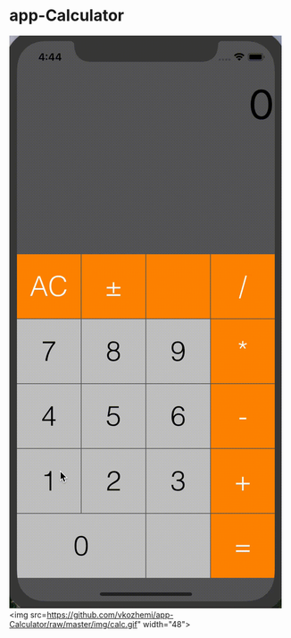 # app-Calculator


![Image alt](https://github.com/vkozhemi/app-Calculator/raw/master/img/calc.gif)
<img src=https://github.com/vkozhemi/app-Calculator/raw/master/img/calc.gif" width="48">
